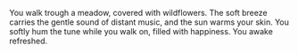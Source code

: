 You walk trough a meadow, covered with wildflowers. The soft breeze carries the gentle sound of distant music, and the sun warms your skin.
You softly hum the tune while you walk on, filled with happiness. You awake refreshed.
